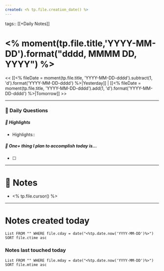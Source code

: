 ```yaml
---
created: <% tp.file.creation_date() %>
---
```

tags:: [[+Daily Notes]]
# <% moment(tp.file.title,'YYYY-MM-DD').format("dddd, MMMM DD, YYYY") %>

<< [[<% fileDate = moment(tp.file.title, 'YYYY-MM-DD-dddd').subtract(1, 'd').format('YYYY-MM-DD-dddd') %>|Yesterday]] | [[<% fileDate = moment(tp.file.title, 'YYYY-MM-DD-dddd').add(1, 'd').format('YYYY-MM-DD-dddd') %>|Tomorrow]] >>

---
### 📅 Daily Questions
##### 🙌 Highlights
- Highlights::

##### 🚀 One+ thing I plan to accomplish today is...
- [ ] 

---
# 📝 Notes
- <% tp.file.cursor() %>

---
# Notes created today
```dataview
List FROM "" WHERE file.cday = date("<%tp.date.now('YYYY-MM-DD')%>") SORT file.ctime asc
```

### Notes last touched today
```dataview
List FROM "" WHERE file.mday = date("<%tp.date.now('YYYY-MM-DD')%>") SORT file.mtime asc
```
